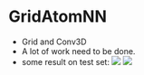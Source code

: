 # GridAtomNN
- Grid and Conv3D
- A lot of work need to be done.
- some result on test set:
![](https://i.imgur.com/mw7uQMD.png)
![](https://i.imgur.com/5OPym18.png)